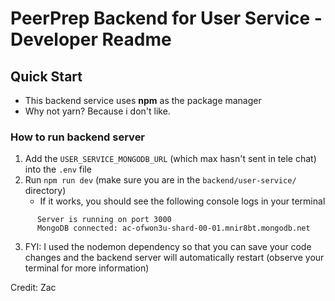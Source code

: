 # PeerPrep Backend for User Service - Developer Readme 

## Quick Start

- This backend service uses <b>npm</b> as the package manager
- Why not yarn? Because i don't like.

### How to run backend server

1. Add the `USER_SERVICE_MONGODB_URL` (which max hasn't sent in tele chat) into the `.env` file
2. Run `npm run dev` (make sure you are in the `backend/user-service/` directory)
    - If it works, you should see the following console logs in your terminal
  ```
        Server is running on port 3000
        MongoDB connected: ac-ofwon3u-shard-00-01.mnir8bt.mongodb.net
  ```
3. FYI: I used the nodemon dependency so that you can save your code changes and the backend server will automatically restart (observe your terminal for more information)

Credit: Zac